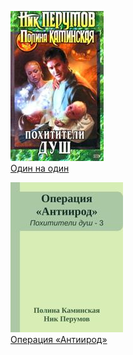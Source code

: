 ![](Один%20на%20один.jpg)  
[Один на один](Один%20на%20один.md)

![](Операция%20«Антиирод».jpg)  
[Операция «Антиирод»](Операция%20«Антиирод».md)
